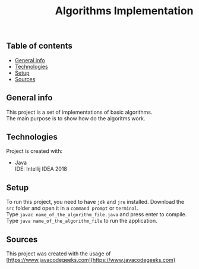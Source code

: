 <h1 align="right">Algorithms Implementation</h1><br>

## Table of contents
* [General info](#general-info)
* [Technologies](#technologies)
* [Setup](#setup)
* [Sources](#sources)

## General info
This project is a set of implementations of basic algorithms.  
The main purpose is to show how do the algoritms work.  

## Technologies
Project is created with:
* Java  
IDE: Intellij IDEA 2018

## Setup
To run this project, you need to have `jdk` and `jre` installed.
Download the `src` folder and open it in a `command prompt` or `terminal`.  
Type `javac name_of_the_algorithm_file.java` and press enter to compile.  
Type `java name_of_the_algorithm_file` to run the application.  

## Sources
This project was created with the usage of [https://www.javacodegeeks.com](https://www.javacodegeeks.com)
